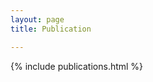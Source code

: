 ```yaml
---
layout: page
title: Publication

---
```

{% include publications.html %}

<!-- - title: "NICA at EXIST CLEF Tasks 2024"
status: "Published"
venue: "15th Proceedings of the Conference and Labs of the Evaluation Forum, France"
date: "July 2024"
authors: "A. Naebzadeh, M. Nobakhtian, S. Eetemadi"
doi: "DOI link here"
github: "GitHub link here"

- title: "NICA at Quantum Computing CLEF Tasks 2024"
status: "Published"
venue: "15th Proceedings of the Conference and Labs of the Evaluation Forum, France"
date: "July 2024"
authors: "A. Naebzadeh, S. Eetemadi"
doi: "DOI link here"

- title: "MultiCGCN: Multi-Label Text Classification using GCNs and Heterogeneous Graphs"
status: "Published"
venue: "International Journal of Web Research"
date: "December 2024"
authors: "M. Allahgholi, H. Rahmani, P. Soltanzadeh, A. Naebzadeh"
doi: "DOI link here"
github: "GitHub link here"

- title: "GinGer at SemEval-2025 Task 11: Leveraging Fine-Tuned Transformer Models and LoRA for Sentiment Analysis in Low-Resource Languages"
status: "Published"
venue: "The 19th International Workshop on Semantic Evaluation, Vienna, Austria"
date: "April 2025"
authors: "A. Naebzadeh, F. Askari"
github: "GitHub link here"

- title: "GinGer at SemEval-2025 Task 2: Challenges in Entity-Aware Machine Translation with Fine-Tuning and Zero-Shot Prompting"
status: "Submitted"
venue: "The 19th International Workshop on Semantic Evaluation, Vienna, Austria"
date: "April 2025"
authors: "A. Naebzadeh"
github: "GitHub link here"

- title: "Exploiting Geoffrey Hinton’s Knowledge Graph: Building a Hybrid RAG Agent for Interactive Communication"
status: "Submitted"
venue: "The 31th International Conference on Computational Linguistics, Abu Dhabi, UAE"
date: "November 2025"
authors: "A. Naebzadeh, S. Eetemadi"
github: "GitHub link here"
 -->
